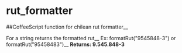 # rut_formatter

##CoffeeScript function for chilean rut formatter__

For a string returns the formatted rut__
Ex: formatRut("9545848-3") or formatRut("95458483")__
**Returns: 9.545.848-3**
